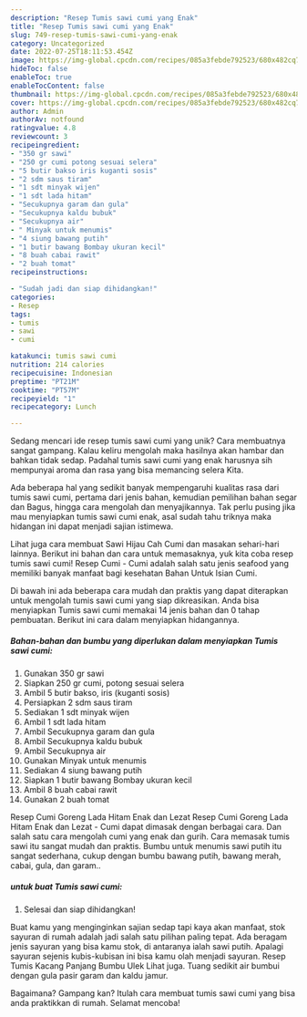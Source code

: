 ```yaml
---
description: "Resep Tumis sawi cumi yang Enak"
title: "Resep Tumis sawi cumi yang Enak"
slug: 749-resep-tumis-sawi-cumi-yang-enak
category: Uncategorized
date: 2022-07-25T18:11:53.454Z
image: https://img-global.cpcdn.com/recipes/085a3febde792523/680x482cq70/tumis-sawi-cumi-foto-resep-utama.jpg
hideToc: false
enableToc: true
enableTocContent: false
thumbnail: https://img-global.cpcdn.com/recipes/085a3febde792523/680x482cq70/tumis-sawi-cumi-foto-resep-utama.jpg
cover: https://img-global.cpcdn.com/recipes/085a3febde792523/680x482cq70/tumis-sawi-cumi-foto-resep-utama.jpg
author: Admin
authorAv: notfound
ratingvalue: 4.8
reviewcount: 3
recipeingredient:
- "350 gr sawi"
- "250 gr cumi potong sesuai selera"
- "5 butir bakso iris kuganti sosis"
- "2 sdm saus tiram"
- "1 sdt minyak wijen"
- "1 sdt lada hitam"
- "Secukupnya garam dan gula"
- "Secukupnya kaldu bubuk"
- "Secukupnya air"
- " Minyak untuk menumis"
- "4 siung bawang putih"
- "1 butir bawang Bombay ukuran kecil"
- "8 buah cabai rawit"
- "2 buah tomat"
recipeinstructions:

- "Sudah jadi dan siap dihidangkan!"
categories:
- Resep
tags:
- tumis
- sawi
- cumi

katakunci: tumis sawi cumi 
nutrition: 214 calories
recipecuisine: Indonesian
preptime: "PT21M"
cooktime: "PT57M"
recipeyield: "1"
recipecategory: Lunch

---
```





Sedang mencari ide resep tumis sawi cumi yang unik? Cara membuatnya sangat gampang. Kalau keliru mengolah maka hasilnya akan hambar dan bahkan tidak sedap. Padahal tumis sawi cumi yang enak harusnya sih mempunyai aroma dan rasa yang bisa memancing selera Kita.





Ada beberapa hal yang sedikit banyak mempengaruhi kualitas rasa dari tumis sawi cumi, pertama dari jenis bahan, kemudian pemilihan bahan segar dan Bagus, hingga cara mengolah dan menyajikannya. Tak perlu pusing jika mau menyiapkan tumis sawi cumi enak,      asal sudah tahu triknya maka hidangan ini dapat menjadi sajian istimewa.














Lihat juga cara membuat Sawi Hijau Cah Cumi dan masakan sehari-hari lainnya. Berikut ini bahan dan cara untuk memasaknya, yuk kita coba resep tumis sawi cumi! Resep Cumi - Cumi adalah salah satu jenis seafood yang memiliki banyak manfaat bagi kesehatan Bahan Untuk Isian Cumi.






Di bawah ini ada beberapa cara mudah dan praktis yang dapat diterapkan untuk mengolah tumis sawi cumi yang siap dikreasikan. Anda bisa menyiapkan Tumis sawi cumi memakai 14 jenis bahan dan 0 tahap pembuatan. Berikut ini cara dalam menyiapkan hidangannya.

<!--inarticleads1-->

##### Bahan-bahan dan bumbu yang diperlukan dalam menyiapkan Tumis sawi cumi:

1. Gunakan 350 gr sawi
1. Siapkan 250 gr cumi, potong sesuai selera
1. Ambil 5 butir bakso, iris (kuganti sosis)
1. Persiapkan 2 sdm saus tiram
1. Sediakan 1 sdt minyak wijen
1. Ambil 1 sdt lada hitam
1. Ambil Secukupnya garam dan gula
1. Ambil Secukupnya kaldu bubuk
1. Ambil Secukupnya air
1. Gunakan  Minyak untuk menumis
1. Sediakan 4 siung bawang putih
1. Siapkan 1 butir bawang Bombay ukuran kecil
1. Ambil 8 buah cabai rawit
1. Gunakan 2 buah tomat


Resep Cumi Goreng Lada Hitam Enak dan Lezat Resep Cumi Goreng Lada Hitam Enak dan Lezat - Cumi dapat dimasak dengan berbagai cara. Dan salah satu cara mengolah cumi yang enak dan gurih. Cara memasak tumis sawi itu sangat mudah dan praktis. Bumbu untuk menumis sawi putih itu sangat sederhana, cukup dengan bumbu bawang putih, bawang merah, cabai, gula, dan garam.. 

<!--inarticleads2-->

#####  untuk buat Tumis sawi cumi:


1. Selesai dan siap dihidangkan!

Buat kamu yang menginginkan sajian sedap tapi kaya akan manfaat, stok sayuran di rumah adalah jadi salah satu pilihan paling tepat. Ada beragam jenis sayuran yang bisa kamu stok, di antaranya ialah sawi putih. Apalagi sayuran sejenis kubis-kubisan ini bisa kamu olah menjadi sayuran. Resep Tumis Kacang Panjang Bumbu Ulek Lihat juga. Tuang sedikit air bumbui dengan gula pasir garam dan kaldu jamur. 

Bagaimana? Gampang kan? Itulah cara membuat tumis sawi cumi yang bisa anda praktikkan di rumah. Selamat mencoba!
